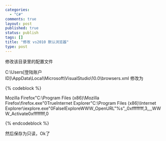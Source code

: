 ```yaml
--- 
categories: 
  - "C#"
comments: true
layout: post
published: true
status: publish
tags: []
title: "修改 vs2010 默认浏览器"
type: post
---
```

修改该目录里的配置文件

C:\Users\[登陆账户ID]\AppData\Local\Microsoft\VisualStudio\10.0\browsers.xml
修改为

{% codeblock %}

<?xml version="1.0"?><browserinfo><browser><name>Mozilla Firefox</name><path>"C:\Program Files (x86)\Mozilla Firefox\firefox.exe"</path><resolution>0</resolution><isdefault>True</isdefault></browser><browser><name>Internet Explorer</name><path>"C:\Program Files (x86)\Internet Explorer\iexplore.exe"</path><resolution>0</resolution><isdefault>False</isdefault><dde><service>IExplore</service><topicopenurl>WWW_OpenURL</topicopenurl><itemopenurl>"%s",,0xffffffff,3,,,,</itemopenurl><topicactivate>WWW_Activate</topicactivate><itemactivate>0xffffffff,0</itemactivate></dde></browser></browserinfo>

{% endcodeblock %}


然后保存为只读，Ok了
